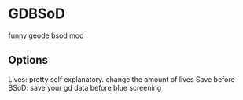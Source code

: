# GDBSoD
funny geode bsod mod

## Options
Lives: pretty self explanatory. change the amount of lives
Save before BSoD: save your gd data before blue screening